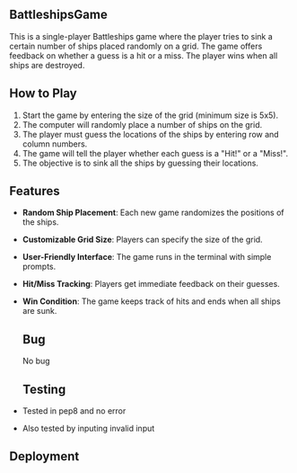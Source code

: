 ## BattleshipsGame
This is a single-player Battleships game where the player tries to sink a certain number of ships placed randomly on a grid. The game offers feedback on whether a guess is a hit or a miss. The player wins when all ships are destroyed.

## How to Play

1. Start the game by entering the size of the grid (minimum size is 5x5).
2. The computer will randomly place a number of ships on the grid.
3. The player must guess the locations of the ships by entering row and column numbers.
4. The game will tell the player whether each guess is a "Hit!" or a "Miss!".
5. The objective is to sink all the ships by guessing their locations.

## Features

- **Random Ship Placement**: Each new game randomizes the positions of the ships.
- **Customizable Grid Size**: Players can specify the size of the grid.
- **User-Friendly Interface**: The game runs in the terminal with simple prompts.
- **Hit/Miss Tracking**: Players get immediate feedback on their guesses.
- **Win Condition**: The game keeps track of hits and ends when all ships are sunk.

  ## Bug
  No bug

  ## Testing
- Tested in pep8 and no error
- Also tested by inputing invalid input

## Deployment
  
